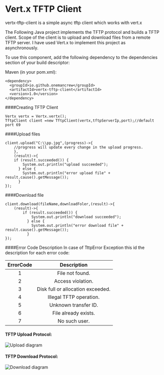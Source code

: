 # Vert.x TFTP Client
vertx-tftp-client is a simple  async tftp client which works with vert.x

The Following Java project implements the TFTP protocol and builds a TFTP client. Scope of the client is to upload and download files from a remote TFTP server.
I have used Vert.x to implement this project as asynchronously.

To use this component, add the following dependency to the dependencies section of your build descriptor:

Maven (in your pom.xml):
````
<dependency>
  <groupId>io.github.onemancrew</groupId>
  <artifactId>vertx-tftp-client</artifactId>
  <version>1.0</version>
</dependency>
````

####Creating TFTP Client
````
Vertx vertx = Vertx.vertx();
TftpClient client =new TftpClient(vertx,tftpServerIp,port);//default port 69
``````

####Upload files
````
client.upload("C:\\pp.jpg",(progress)->{
    //progress will update every change in the upload progress.
    },
    (result)->{
    if (result.succeeded()) {
        System.out.println("upload succeeded");
      } else {
        System.out.println("error upload file" + result.cause().getMessage());
      }
});
````

####Download file
````
client.download(fileName,downloadFoler,(result)->{
    (result)->{
        if (result.succeeded()) {
            System.out.println("download succeeded");
          } else {
            System.out.println("error download file" + result.cause().getMessage());
          }
});
````
####Error Code Description
In case of TttpError Exception this id the description for each error code:

| ErrorCode |            Description            |
|:---------:|:---------------------------------:|
|     1     | File not found.                   |
|     2     | Access violation.                 |
|     3     | Disk full or allocation exceeded. |
|     4     | Illegal TFTP operation.           |
|     5     | Unknown transfer ID.              |
|     6     | File already exists.              |
|     7     | No such user.                     |

#### TFTP Upload Protocol:
![Upload diagram](upload.svg)

#### TFTP Download Protocol:
![Download diagram](download.svg)
